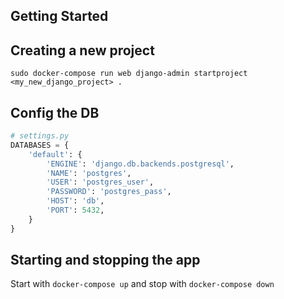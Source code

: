 ## Getting Started

## Creating a new project

`sudo docker-compose run web django-admin startproject <my_new_django_project> .`

## Config the DB

```py
# settings.py
DATABASES = {
    'default': {
        'ENGINE': 'django.db.backends.postgresql',
        'NAME': 'postgres',
        'USER': 'postgres_user',
        'PASSWORD': 'postgres_pass',
        'HOST': 'db',
        'PORT': 5432,
    }
}
```

## Starting and stopping the app

Start with `docker-compose up` and stop with `docker-compose down`
